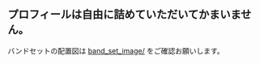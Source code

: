 ## プロフィールは自由に詰めていただいてかまいません。

バンドセットの配置図は [band_set_image/](https://github.com/pistachiostudio/main/tree/main/cbs_kit/band_set_image) をご確認お願いします。